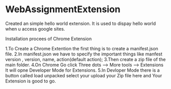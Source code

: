 # WebAssignmentExtension
Created an simple hello world extension.
It is used to dispay hello world when u access google sites.



Installation procees of Chrome Extension

1.To Create a Chrome Extention the first thing is to create a manifest.json file. 2.In manifest.json we have to specify the important things like manfest version , version, name, action(default action); 3.Then create a zip file of the main folder. 4.On Chrome Go click Three dots --> More tools --> Extensions It will opne Developer Mode for Extensions. 5.In Devloper Mode there is a button called load unpacked select your upload your Zip file here and Your Extension is good to go.
